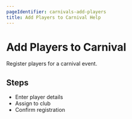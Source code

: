 ```yaml
---
pageIdentifier: carnivals-add-players
title: Add Players to Carnival Help
---
```


# Add Players to Carnival

Register players for a carnival event.

## Steps
- Enter player details
- Assign to club
- Confirm registration
